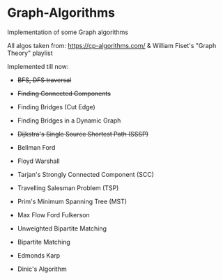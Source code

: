 # Graph-Algorithms
Implementation of some Graph algorithms

All algos taken from: https://cp-algorithms.com/ & William Fiset's "Graph Theory" playlist

Implemented till now:

- ~~BFS, DFS traversal~~

- ~~Finding Connected Components~~

- Finding Bridges (Cut Edge)

- Finding Bridges in a Dynamic Graph

- ~~Dijkstra's Single Source Shortest Path (SSSP)~~

- Bellman Ford

- Floyd Warshall

- Tarjan's Strongly Connected Component (SCC)

- Travelling Salesman Problem (TSP)

- Prim's Minimum Spanning Tree (MST)

- Max Flow Ford Fulkerson

- Unweighted Bipartite Matching

- Bipartite Matching

- Edmonds Karp

- Dinic's Algorithm

